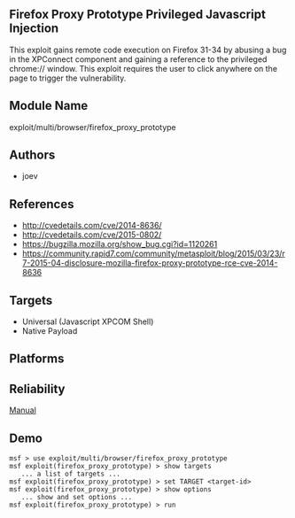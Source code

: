 ## Firefox Proxy Prototype Privileged Javascript Injection

This exploit gains remote code execution on Firefox 31-34 by 
abusing a bug in the XPConnect component and gaining a 
reference to the privileged chrome:// window. This exploit 
requires the user to click anywhere on the page to trigger 
the vulnerability.


## Module Name
exploit/multi/browser/firefox_proxy_prototype

## Authors
* joev


## References
* http://cvedetails.com/cve/2014-8636/
* http://cvedetails.com/cve/2015-0802/
* https://bugzilla.mozilla.org/show_bug.cgi?id=1120261
* https://community.rapid7.com/community/metasploit/blog/2015/03/23/r7-2015-04-disclosure-mozilla-firefox-proxy-prototype-rce-cve-2014-8636



## Targets
* Universal (Javascript XPCOM Shell)
* Native Payload


## Platforms


## Reliability
[Manual](https://github.com/rapid7/metasploit-framework/wiki/Exploit-Ranking)

## Demo

```
msf > use exploit/multi/browser/firefox_proxy_prototype
msf exploit(firefox_proxy_prototype) > show targets
   ... a list of targets ...
msf exploit(firefox_proxy_prototype) > set TARGET <target-id>
msf exploit(firefox_proxy_prototype) > show options
   ... show and set options ...
msf exploit(firefox_proxy_prototype) > run
```
    
    